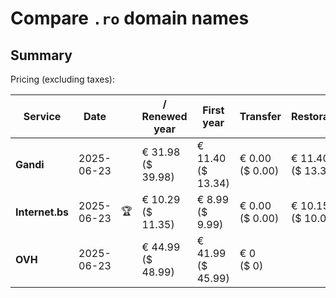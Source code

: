 # Compare `.ro` domain names

## Summary

Pricing (excluding taxes):

| Service | Date |  | / Renewed year | First year | Transfer | Restoration |
|--|--|--|--|--|--|--|
| **Gandi** | 2025-06-23 |  | € 31.98<br>($ 39.98) | € 11.40<br>($ 13.34) | € 0.00<br>($ 0.00) | € 11.40<br>($ 13.34) |
| **Internet.bs** | 2025-06-23 | 🏆 | € 10.29<br>($ 11.35) | € 8.99<br>($ 9.99) | € 0.00<br>($ 0.00) | € 10.15<br>($ 10.09) |
| **OVH** | 2025-06-23 |  | € 44.99<br>($ 48.99) | € 41.99<br>($ 45.99) | € 0<br>($ 0) |  |
